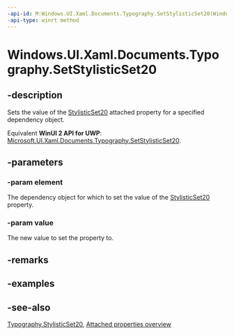 ```yaml
---
-api-id: M:Windows.UI.Xaml.Documents.Typography.SetStylisticSet20(Windows.UI.Xaml.DependencyObject,System.Boolean)
-api-type: winrt method
---
```


<!-- Method syntax
public void SetStylisticSet20(Windows.UI.Xaml.DependencyObject element, System.Boolean value)
-->

# Windows.UI.Xaml.Documents.Typography.SetStylisticSet20

## -description
Sets the value of the [StylisticSet20](typography_stylisticset20.md) attached property for a specified dependency object.

Equivalent **WinUI 2 API for UWP**: [Microsoft.UI.Xaml.Documents.Typography.SetStylisticSet20](/windows/winui/api/microsoft.ui.xaml.documents.typography.setstylisticset20).

## -parameters
### -param element
The dependency object for which to set the value of the [StylisticSet20](typography_stylisticset20.md) property.

### -param value
The new value to set the property to.

## -remarks

## -examples

## -see-also

[Typography.StylisticSet20](typography_stylisticset20.md), [Attached properties overview](/windows/uwp/xaml-platform/attached-properties-overview)
